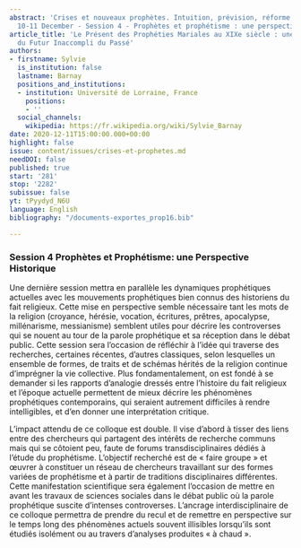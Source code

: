 ```yaml
---
abstract: 'Crises et nouveaux prophètes. Intuition, prévision, réforme, Paris IAS,
  10-11 December - Session 4 - Prophètes et prophétisme : une perspective historique'
article_title: 'Le Présent des Prophéties Mariales au XIXe siècle : une Relecture
  du Futur Inaccompli du Passé'
authors:
- firstname: Sylvie
  is_institution: false
  lastname: Barnay
  positions_and_institutions:
  - institution: Université de Lorraine, France
    positions:
    - ''
  social_channels:
    wikipedia: https://fr.wikipedia.org/wiki/Sylvie_Barnay
date: 2020-12-11T15:00:00.000+00:00
highlight: false
issue: content/issues/crises-et-prophetes.md
needDOI: false
published: true
start: '281'
stop: '2282'
subissue: false
yt: tPyydyd_N6U
language: English
bibliography: "/documents-exportes_prop16.bib"

---
```

### Session 4 Prophètes et Prophétisme: une Perspective Historique

Une dernière session mettra en parallèle les dynamiques prophétiques actuelles avec les mouvements prophétiques bien connus des historiens du fait religieux. Cette mise en perspective semble nécessaire tant les mots de la religion (croyance, hérésie, vocation, écritures, prêtres, apocalypse, millénarisme, messianisme) semblent utiles pour décrire les controverses qui se nouent au tour de la parole prophétique et sa réception dans le débat public. Cette session sera l’occasion de réfléchir à l’idée qui traverse des recherches, certaines récentes, d’autres classiques, selon lesquelles un ensemble de formes, de traits et de schémas hérités de la religion continue d’imprégner la vie collective. Plus fondamentalement, on est fondé à se demander si les rapports d’analogie dressés entre l’histoire du fait religieux et l’époque actuelle permettent de mieux décrire les phénomènes prophétiques contemporains, qui seraient autrement difficiles à rendre intelligibles, et d’en donner une interprétation critique.

L’impact attendu de ce colloque est double. Il vise d’abord à tisser des liens entre des chercheurs qui partagent des intérêts de recherche communs mais qui se côtoient peu, faute de forums transdisciplinaires dédiés à l’étude du prophétisme. L’objectif recherché est de « faire groupe » et œuvrer à constituer un réseau de chercheurs travaillant sur des formes variées de prophétisme et à partir de traditions disciplinaires différentes. Cette manifestation scientifique sera également l’occasion de mettre en avant les travaux de sciences sociales dans le débat public où la parole prophétique suscite d’intenses controverses. L’ancrage interdisciplinaire de ce colloque permettra de prendre du recul et de remettre en perspective sur le temps long des phénomènes actuels souvent illisibles lorsqu’ils sont étudiés isolément ou au travers d’analyses produites « à chaud ».

<Youtube yt="tPyydyd_N6U" caption="Le présent des prophéties mariales au XIXe siècle : une relecture du futur inaccompli du passé" start="281" stop="2282"></Youtube>